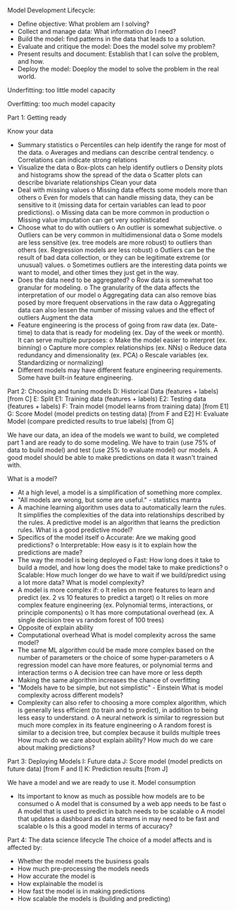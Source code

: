 Model Development Lifecycle:
- Define objective: What problem am I solving?
- Collect and manage data: What information do I need?
- Build the model: find patterns in the data that leads to a solution.
- Evaluate and critique the model: Does the model solve my problem?
- Present results and document: Establish that I can solve the problem, and how.
- Deploy the model: Doeploy the model to solve the problem in the real world.

Underfitting: too little model capacity

Overfitting: too much model capacity


Part 1: Getting ready

Know your data
-	Summary statistics
o	Percentiles can help identify the range for most of the data.
o	Averages and medians can describe central tendency.
o	Correlations can indicate strong relations
-	Visualize the data
o	Box-plots can help identify outliers
o	Density plots and histograms show the spread of the data
o	Scatter plots can describe bivariate relationships
Clean your data
-	Deal with missing values
o	Missing data effects some models more than others
o	Even for models that can handle missing data, they can be sensitive to it (missing data for certain variables can lead to poor predictions).
o	Missing data can be more common in production
o	Missing value imputation can get very sophisticated
-	Choose what to do with outliers
o	An outlier is somewhat subjective.
o	Outliers can be very common in multidimensional data
o	Some models are less sensitive (ex. tree models are more robust) to outliers than others (ex. Regression models are less robust)
o	Outliers can be the result of bad data collection, or they can be legitimate extreme (or unusual) values.
o	Sometimes outliers are the interesting data points we want to model, and other times they just get in the way.
-	Does the data need to be aggregated?
o	Row data is somewhat too granular for modeling.
o	The granularity of the data affects the interpretation of our model
o	Aggregating data can also remove bias posed by more frequent observations in the raw data
o	Aggregating data can also lessen the number of missing values and the effect of outliers
Augment the data
-	Feature engineering is the process of going from raw data (ex. Date-time) to data that is ready for modeling (ex. Day of the week or month). It can serve multiple purposes:
o	Make the model easier to interpret (ex. binning)
o	Capture more complex relationships (ex. NNs)
o	Reduce data redundancy and dimensionality (ex. PCA)
o	Rescale variables (ex. Standardizing or normalizing)
-	Different models may have different feature engineering requirements. Some have built-in feature engineering.



Part 2: Choosing and tuning models
D: Historical Data (features + labels) [from C]
E: Split
E1: Training data (features + labels)
E2: Testing data (features + labels)
F: Train model (model learns from training data) [from E1]
G: Score Model (model predicts on testing data) [from F and E2]
H: Evaluate Model (compare predicted results to true labels) [from G]

We have our data, an idea of the models we want to build, we completed part 1 and are ready to do some modeling. We have to train (use 75% of data to build model) and test (use 25% to evaluate model) our models. A good model should be able to make predictions on data it wasn't trained with.

What is a model?
-	At a high level, a model is a simplification of something more complex.
-	"All models are wrong, but some are useful." - statistics mantra
-	A machine learning algorithm uses data to automatically learn the rules. It simplifies the complexities of the data into relationships described by the rules. A predictive model is an algorithm that learns the prediction rules.
What is a good predictive model?
-	Specifics of the model itself
o	Accurate: Are we making good predictions?
o	Interpretable: How easy is it to explain how the predictions are made?
-	The way the model is being deployed
o	Fast: How long does it take to build a model, and how long does the model take to make predictions? 
o	Scalable: How much longer do we have to wait if we build/predict using a lot more data?
What is model complexity?
-	A model is more complex if:
o	It relies on more features to learn and predict (ex. 2 vs 10 features to predict a target)
o	It relies on more complex feature engineering (ex. Polynomial terms, interactions, or principle components)
o	It has more computational overhead (ex. A single decision tree vs random forest of 100 trees)
-	Opposite of explain ability
-	Computational overhead
What is model complexity across the same model?
-	The same ML algorithm could be made more complex based on the number of parameters or the choice of some hyper-parameters
o	A regression model can have more features, or polynomial terms and interaction terms
o	A decision tree can have more or less depth
-	Making the same algorithm increases the chance of overfitting
-	"Models have to be simple, but not simplistic" - Einstein
What is model complexity across different models?
-	Complexity can also refer to choosing a more complex algorithm, which is generally less efficient (to train and to predict), in addition to being less easy to understand.
o	A neural network is similar to regression but much more complex in its feature engineering
o	A random forest is similar to a decision tree, but complex because it builds multiple trees
How much do we care about explain ability?
How much do we care about making predictions?


Part 3: Deploying Models
I: Future data
J: Score model (model predicts on future data) [from F and I]
K: Prediction results [from J]

We have a model and we are ready to use it.
Model consumption
-	Its important to know as much as possible how models are to be consumed
o	A model that is consumed by a web app needs to be fast
o	A model that is used to predict in batch needs to be scalable
o	A model that updates a dashboard as data streams in may need to be fast and scalable
o	Is this a good model in terms of accuracy?

Part 4: The data science lifecycle
The choice of a model affects and is affected by:
-	Whether the model meets the business goals
-	How much pre-processing the models needs
-	How accurate the model is
-	How explainable the model is
-	How fast the model is in making predictions
-	How scalable the models is (building and predicting)
